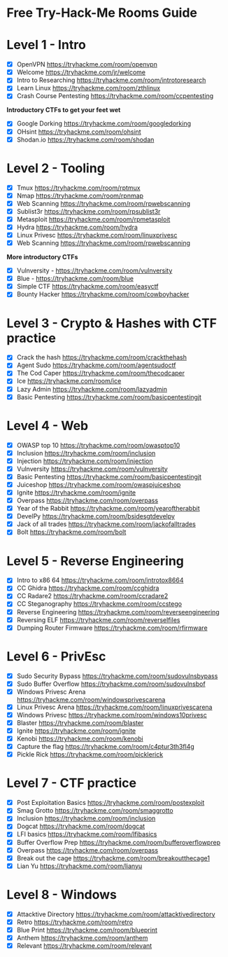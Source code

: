 # Free Try-Hack-Me Rooms Guide
# Level 1 - Intro
- [x] OpenVPN https://tryhackme.com/room/openvpn
- [x] Welcome https://tryhackme.com/jr/welcome
- [x] Intro to Researching https://tryhackme.com/room/introtoresearch
- [x] Learn Linux https://tryhackme.com/room/zthlinux
- [x] Crash Course Pentesting https://tryhackme.com/room/ccpentesting

**Introductory CTFs to get your feet wet**

- [x] Google Dorking https://tryhackme.com/room/googledorking
- [x] OHsint https://tryhackme.com/room/ohsint
- [x] Shodan.io https://tryhackme.com/room/shodan

# Level 2 - Tooling
- [x] Tmux https://tryhackme.com/room/rptmux
- [x] Nmap https://tryhackme.com/room/rpnmap
- [x] Web Scanning https://tryhackme.com/room/rpwebscanning
- [x] Sublist3r https://tryhackme.com/room/rpsublist3r
- [x] Metasploit https://tryhackme.com/room/rpmetasploit
- [x] Hydra https://tryhackme.com/room/hydra
- [x] Linux Privesc https://tryhackme.com/room/linuxprivesc
- [x] Web Scanning https://tryhackme.com/room/rpwebscanning

**More introductory CTFs**
- [x] Vulnversity - https://tryhackme.com/room/vulnversity
- [x] Blue - https://tryhackme.com/room/blue
- [x] Simple CTF https://tryhackme.com/room/easyctf
- [x] Bounty Hacker https://tryhackme.com/room/cowboyhacker

# Level 3 - Crypto & Hashes with CTF practice
- [x] Crack the hash https://tryhackme.com/room/crackthehash
- [x] Agent Sudo https://tryhackme.com/room/agentsudoctf
- [x] The Cod Caper https://tryhackme.com/room/thecodcaper
- [x] Ice https://tryhackme.com/room/ice
- [x] Lazy Admin https://tryhackme.com/room/lazyadmin
- [x] Basic Pentesting https://tryhackme.com/room/basicpentestingjt

# Level 4 - Web
- [x] OWASP top 10 https://tryhackme.com/room/owasptop10
- [x] Inclusion https://tryhackme.com/room/inclusion
- [x] Injection https://tryhackme.com/room/injection
- [x] Vulnversity https://tryhackme.com/room/vulnversity
- [x] Basic Pentesting https://tryhackme.com/room/basicpentestingjt
- [x] Juiceshop https://tryhackme.com/room/owaspjuiceshop
- [x] Ignite https://tryhackme.com/room/ignite
- [x] Overpass https://tryhackme.com/room/overpass
- [x] Year of the Rabbit https://tryhackme.com/room/yearoftherabbit
- [x] DevelPy https://tryhackme.com/room/bsidesgtdevelpy
- [x] Jack of all trades https://tryhackme.com/room/jackofalltrades
- [x] Bolt https://tryhackme.com/room/bolt

# Level 5 - Reverse Engineering
- [x] Intro to x86 64 https://tryhackme.com/room/introtox8664
- [x] CC Ghidra https://tryhackme.com/room/ccghidra
- [x] CC Radare2 https://tryhackme.com/room/ccradare2
- [x] CC Steganography https://tryhackme.com/room/ccstego
- [x] Reverse Engineering https://tryhackme.com/room/reverseengineering
- [x] Reversing ELF https://tryhackme.com/room/reverselfiles
- [x] Dumping Router Firmware https://tryhackme.com/room/rfirmware

# Level 6 - PrivEsc
- [x] Sudo Security Bypass https://tryhackme.com/room/sudovulnsbypass
- [x] Sudo Buffer Overflow https://tryhackme.com/room/sudovulnsbof
- [x] Windows Privesc Arena https://tryhackme.com/room/windowsprivescarena
- [x] Linux Privesc Arena https://tryhackme.com/room/linuxprivescarena
- [x] Windows Privesc https://tryhackme.com/room/windows10privesc
- [x] Blaster https://tryhackme.com/room/blaster
- [x] Ignite https://tryhackme.com/room/ignite
- [x] Kenobi https://tryhackme.com/room/kenobi
- [x] Capture the flag https://tryhackme.com/room/c4ptur3th3fl4g
- [x] Pickle Rick https://tryhackme.com/room/picklerick

# Level 7 - CTF practice
- [x] Post Exploitation Basics https://tryhackme.com/room/postexploit
- [x] Smag Grotto https://tryhackme.com/room/smaggrotto
- [x] Inclusion https://tryhackme.com/room/inclusion
- [x] Dogcat https://tryhackme.com/room/dogcat
- [x] LFI basics https://tryhackme.com/room/lfibasics
- [x] Buffer Overflow Prep https://tryhackme.com/room/bufferoverflowprep
- [x] Overpass https://tryhackme.com/room/overpass
- [x] Break out the cage https://tryhackme.com/room/breakoutthecage1
- [x] Lian Yu https://tryhackme.com/room/lianyu

# Level 8 - Windows
- [x] Attacktive Directory https://tryhackme.com/room/attacktivedirectory
- [x] Retro https://tryhackme.com/room/retro
- [x] Blue Print https://tryhackme.com/room/blueprint
- [x] Anthem https://tryhackme.com/room/anthem
- [x] Relevant https://tryhackme.com/room/relevant
